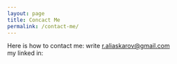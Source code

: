 ```yaml
---
layout: page
title: Concact Me
permalink: /contact-me/
---
```


Here is how to contact me:
write r.aliaskarov@gmail.com\
my linked in:



